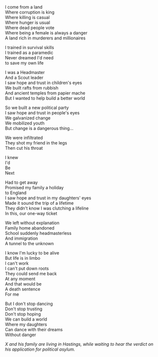I come from a land<br/>
Where corruption is king<br/>
Where killing is casual<br/>
Where hunger is usual<br/>
Where dead people vote<br/>
Where being a female is always a danger<br/>
A land rich in murderers and millionaires

I trained in survival skills<br/>
I trained as a paramedic<br/>
Never dreamed I'd need<br/>
to save my own life

I was a Headmaster<br/>
And a Scout leader<br/>
I saw hope and trust in children's eyes<br/>
We built rafts from rubbish<br/>
And ancient temples from papier mache<br/>
But I wanted to help build a better world

So we built a new political party<br/>
I saw hope and trust in people's eyes<br/>
We galvanized change<br/>
We mobilized youth<br/>
But change is a dangerous thing...

We were infiltrated<br/>
They shot my friend in the legs<br/>
Then cut his throat

I knew<br/>
I'd<br/>
Be<br/>
Next

Had to get away<br/>
Promised my family a holiday<br/>
to England<br/>
I saw hope and trust in my daughters' eyes<br/>
Made it sound the trip of a lifetime<br/>
They didn't know I was clutching a lifeline<br/>
In this, our one-way ticket

We left without explanation<br/>
Family home abandoned<br/>
School suddenly headmasterless<br/>
And immigration<br/>
A tunnel to the unknown

I know I'm lucky to be alive<br/>
But life is in limbo<br/>
I can't work<br/>
I can't put down roots<br/>
They could send me back<br/>
At any moment<br/>
And that would be<br/>
A death sentence<br/>
For me

But I don't stop dancing<br/>
Don't stop trusting<br/>
Don't stop hoping<br/>
We can build a world<br/>
Where my daughters<br/>
Can dance with their dreams<br/>
Without danger

*X and his family are living in Hastings, while waiting to hear the verdict on his application for political asylum.*
